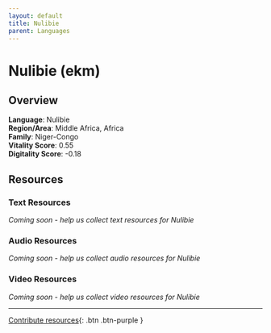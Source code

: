 ```yaml
---
layout: default
title: Nulibie
parent: Languages
---
```


# Nulibie (ekm)

## Overview

**Language**: Nulibie  
**Region/Area**: Middle Africa, Africa  
**Family**: Niger-Congo  
**Vitality Score**: 0.55  
**Digitality Score**: -0.18  

## Resources

### Text Resources
*Coming soon - help us collect text resources for Nulibie*

### Audio Resources
*Coming soon - help us collect audio resources for Nulibie*

### Video Resources
*Coming soon - help us collect video resources for Nulibie*

---

[Contribute resources](https://fairtrain.github.io/){: .btn .btn-purple }
